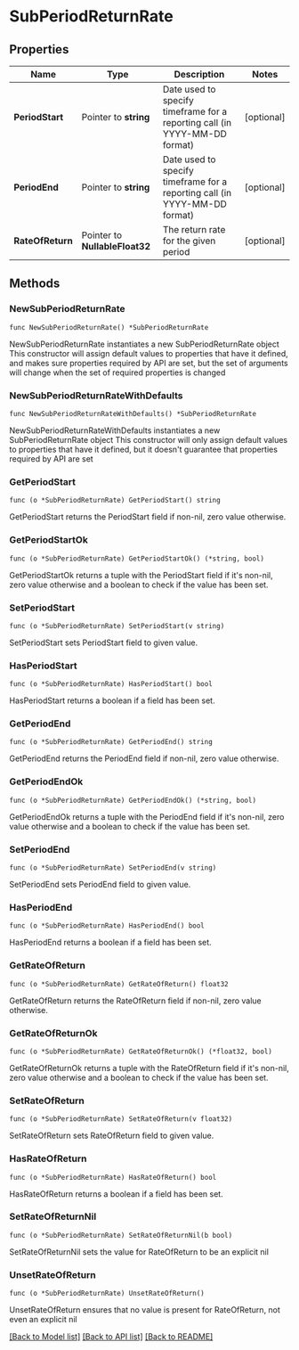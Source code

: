 # SubPeriodReturnRate

## Properties

Name | Type | Description | Notes
------------ | ------------- | ------------- | -------------
**PeriodStart** | Pointer to **string** | Date used to specify timeframe for a reporting call (in YYYY-MM-DD format) | [optional] 
**PeriodEnd** | Pointer to **string** | Date used to specify timeframe for a reporting call (in YYYY-MM-DD format) | [optional] 
**RateOfReturn** | Pointer to **NullableFloat32** | The return rate for the given period | [optional] 

## Methods

### NewSubPeriodReturnRate

`func NewSubPeriodReturnRate() *SubPeriodReturnRate`

NewSubPeriodReturnRate instantiates a new SubPeriodReturnRate object
This constructor will assign default values to properties that have it defined,
and makes sure properties required by API are set, but the set of arguments
will change when the set of required properties is changed

### NewSubPeriodReturnRateWithDefaults

`func NewSubPeriodReturnRateWithDefaults() *SubPeriodReturnRate`

NewSubPeriodReturnRateWithDefaults instantiates a new SubPeriodReturnRate object
This constructor will only assign default values to properties that have it defined,
but it doesn't guarantee that properties required by API are set

### GetPeriodStart

`func (o *SubPeriodReturnRate) GetPeriodStart() string`

GetPeriodStart returns the PeriodStart field if non-nil, zero value otherwise.

### GetPeriodStartOk

`func (o *SubPeriodReturnRate) GetPeriodStartOk() (*string, bool)`

GetPeriodStartOk returns a tuple with the PeriodStart field if it's non-nil, zero value otherwise
and a boolean to check if the value has been set.

### SetPeriodStart

`func (o *SubPeriodReturnRate) SetPeriodStart(v string)`

SetPeriodStart sets PeriodStart field to given value.

### HasPeriodStart

`func (o *SubPeriodReturnRate) HasPeriodStart() bool`

HasPeriodStart returns a boolean if a field has been set.

### GetPeriodEnd

`func (o *SubPeriodReturnRate) GetPeriodEnd() string`

GetPeriodEnd returns the PeriodEnd field if non-nil, zero value otherwise.

### GetPeriodEndOk

`func (o *SubPeriodReturnRate) GetPeriodEndOk() (*string, bool)`

GetPeriodEndOk returns a tuple with the PeriodEnd field if it's non-nil, zero value otherwise
and a boolean to check if the value has been set.

### SetPeriodEnd

`func (o *SubPeriodReturnRate) SetPeriodEnd(v string)`

SetPeriodEnd sets PeriodEnd field to given value.

### HasPeriodEnd

`func (o *SubPeriodReturnRate) HasPeriodEnd() bool`

HasPeriodEnd returns a boolean if a field has been set.

### GetRateOfReturn

`func (o *SubPeriodReturnRate) GetRateOfReturn() float32`

GetRateOfReturn returns the RateOfReturn field if non-nil, zero value otherwise.

### GetRateOfReturnOk

`func (o *SubPeriodReturnRate) GetRateOfReturnOk() (*float32, bool)`

GetRateOfReturnOk returns a tuple with the RateOfReturn field if it's non-nil, zero value otherwise
and a boolean to check if the value has been set.

### SetRateOfReturn

`func (o *SubPeriodReturnRate) SetRateOfReturn(v float32)`

SetRateOfReturn sets RateOfReturn field to given value.

### HasRateOfReturn

`func (o *SubPeriodReturnRate) HasRateOfReturn() bool`

HasRateOfReturn returns a boolean if a field has been set.

### SetRateOfReturnNil

`func (o *SubPeriodReturnRate) SetRateOfReturnNil(b bool)`

 SetRateOfReturnNil sets the value for RateOfReturn to be an explicit nil

### UnsetRateOfReturn
`func (o *SubPeriodReturnRate) UnsetRateOfReturn()`

UnsetRateOfReturn ensures that no value is present for RateOfReturn, not even an explicit nil

[[Back to Model list]](../README.md#documentation-for-models) [[Back to API list]](../README.md#documentation-for-api-endpoints) [[Back to README]](../README.md)


